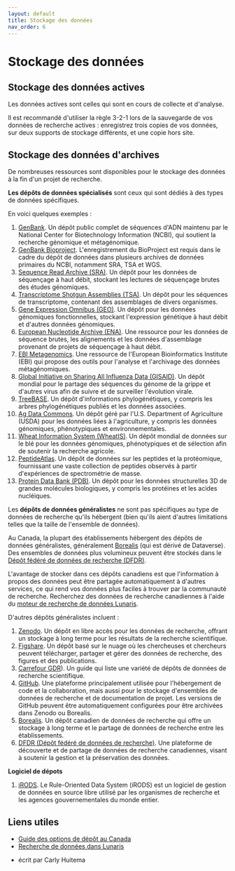 ```yaml
---
layout: default
title: Stockage des données
nav_order: 6
---
```


# Stockage des données

## Stockage des données actives

Les données actives sont celles qui sont en cours de collecte et d'analyse.

Il est recommandé d'utiliser la règle 3-2-1 lors de la sauvegarde de vos données de recherche actives : enregistrez trois copies de vos données, sur deux supports de stockage différents, et une copie hors site.

## Stockage des données d'archives

De nombreuses ressources sont disponibles pour le stockage des données à la fin d'un projet de recherche.

**Les dépôts de données spécialisés** sont ceux qui sont dédiés à des types de données spécifiques.

En voici quelques exemples :
1. [GenBank](https://www.ncbi.nlm.nih.gov/genbank/). Un dépôt public complet de séquences d'ADN maintenu par le National Center for Biotechnology Information (NCBI), qui soutient la recherche génomique et métagénomique.
2. [GenBank Bioproject](https://www.ncbi.nlm.nih.gov/bioproject). L'enregistrement du BioProject est requis dans le cadre du dépôt de données dans plusieurs archives de données primaires du NCBI, notamment SRA, TSA et WGS.
3. [Sequence Read Archive (SRA)](https://www.ncbi.nlm.nih.gov/sra). Un dépôt pour les données de séquençage à haut débit, stockant les lectures de séquençage brutes des études génomiques.
4. [Transcriptome Shotgun Assemblies (TSA)](https://www.ncbi.nlm.nih.gov/genbank/tsa). Un dépôt pour les séquences de transcriptome, contenant des assemblages de divers organismes.
5. [Gene Expression Omnibus (GEO)](https://www.ncbi.nlm.nih.gov/geo/). Un dépôt pour les données génomiques fonctionnelles, stockant l'expression génétique à haut débit et d'autres données génomiques.
6. [European Nucleotide Archive (ENA)](https://www.ebi.ac.uk/ena/browser/home). Une ressource pour les données de séquence brutes, les alignements et les données d'assemblage provenant de projets de séquençage à haut débit.
7. [EBI Metagenomics](https://www.ebi.ac.uk/metagenomics). Une ressource de l'European Bioinformatics Institute (EBI) qui propose des outils pour l'analyse et l'archivage des données métagénomiques.
8. [Global Initiative on Sharing All Influenza Data (GISAID)](https://gisaid.org/). Un dépôt mondial pour le partage des séquences du génome de la grippe et d'autres virus afin de suivre et de surveiller l'évolution virale.
9. [TreeBASE](https://treebase.org/). Un dépôt d'informations phylogénétiques, y compris les arbres phylogénétiques publiés et les données associées.
10. [Ag Data Commons](https://agdatacommons.nal.usda.gov/). Un dépôt géré par l'U.S. Department of Agriculture (USDA) pour les données liées à l'agriculture, y compris les données génomiques, phénotypiques et environnementales.
11. [Wheat Information System (WheatIS)](http://wheatis.org/). Un dépôt mondial de données sur le blé pour les données génomiques, phénotypiques et de sélection afin de soutenir la recherche agricole.
12. [PeptideAtlas](http://www.peptideatlas.org/). Un dépôt de données sur les peptides et la protéomique, fournissant une vaste collection de peptides observés à partir d'expériences de spectrométrie de masse.
13. [Protein Data Bank (PDB)](https://www.rcsb.org/). Un dépôt pour les données structurelles 3D de grandes molécules biologiques, y compris les protéines et les acides nucléiques.

Les **dépôts de données généralistes** ne sont pas spécifiques au type de données de recherche qu'ils hébergent (bien qu'ils aient d'autres limitations telles que la taille de l'ensemble de données).

Au Canada, la plupart des établissements hébergent des dépôts de données généralistes, généralement [Borealis](https://borealisdata.ca/) (qui est dérivé de Dataverse). Des ensembles de données plus volumineux peuvent être stockés dans le [Dépôt fédéré de données de recherche (DFDR)](https://www.frdr-dfdr.ca/repo/).

L'avantage de stocker dans ces dépôts canadiens est que l'information à propos des données peut être partagée automatiquement à d'autres services, ce qui rend vos données plus faciles à trouver par la communauté de recherche. Recherchez des données de recherche canadiennes à l'aide du [moteur de recherche de données Lunaris](https://www.lunaris.ca/).

D'autres dépôts généralistes incluent :
1. [Zenodo](https://zenodo.org/). Un dépôt en libre accès pour les données de recherche, offrant un stockage à long terme pour les résultats de la recherche scientifique.
2. [Figshare](https://figshare.com/). Un dépôt basé sur le nuage où les chercheuses et chercheurs peuvent télécharger, partager et gérer des données de recherche, des figures et des publications.
3. [Carrefour GDR](https://uquebec.libguides.com/gdr/depot)). Un guide qui liste une variété de dépôts de données de recherche scientifique.
4. [GitHub](https://github.com/). Une plateforme principalement utilisée pour l'hébergement de code et la collaboration, mais aussi pour le stockage d'ensembles de données de recherche et de documentation de projet. Les versions de GitHub peuvent être automatiquement configurées pour être archivées dans Zenodo ou Borealis.
5. [Borealis](https://borealisdata.ca/). Un dépôt canadien de données de recherche qui offre un stockage à long terme et le partage de données de recherche entre les établissements.
6. [DFDR (Dépôt fédéré de données de recherche)](https://www.frdr-dfdr.ca/repo/?locale=fr). Une plateforme de découverte et de partage de données de recherche canadiennes, visant à soutenir la gestion et la préservation des données.

**Logiciel de dépots**
1. [iRODS](https://irods.org/). Le Rule-Oriented Data System (iRODS) est un logiciel de gestion de données en source libre utilisé par les organismes de recherche et les agences gouvernementales du monde entier.

## Liens utiles
* [Guide des options de dépôt au Canada](https://doi.org/10.5281/zenodo.3966357)
* [Recherche de données dans Lunaris](https://www.lunaris.ca/)

- écrit par Carly Huitema
